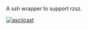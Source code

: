 A ssh wrapper to support rzsz.

[![asciicast](https://asciinema.org/a/5UhcXp6JCvFpGxiHME2edHr45.svg)](https://asciinema.org/a/5UhcXp6JCvFpGxiHME2edHr45)
